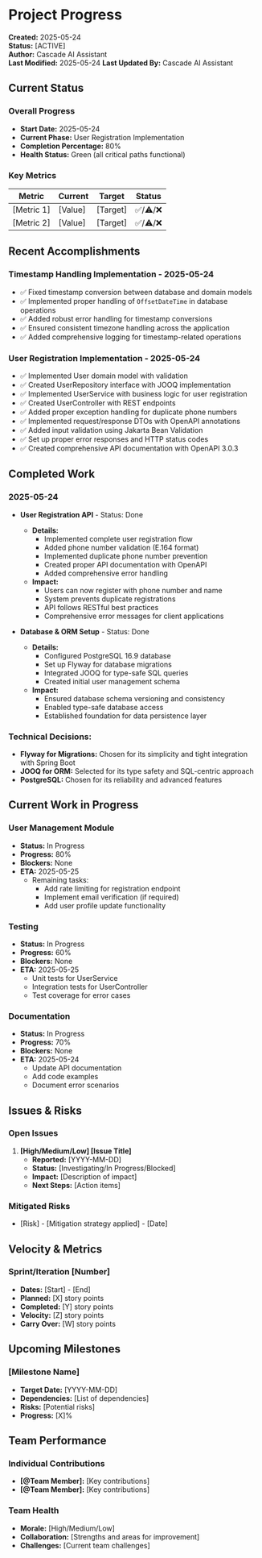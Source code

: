 # Project Progress

**Created:** 2025-05-24  
**Status:** [ACTIVE]  
**Author:** Cascade AI Assistant  
**Last Modified:** 2025-05-24
**Last Updated By:** Cascade AI Assistant

## Current Status
### Overall Progress
- **Start Date:** 2025-05-24
- **Current Phase:** User Registration Implementation
- **Completion Percentage:** 80%
- **Health Status:** Green (all critical paths functional)

### Key Metrics
| Metric | Current | Target | Status |
|--------|---------|--------|--------|
| [Metric 1] | [Value] | [Target] | ✅/⚠️/❌ |
| [Metric 2] | [Value] | [Target] | ✅/⚠️/❌ |

## Recent Accomplishments
### Timestamp Handling Implementation - 2025-05-24
- ✅ Fixed timestamp conversion between database and domain models
- ✅ Implemented proper handling of `OffsetDateTime` in database operations
- ✅ Added robust error handling for timestamp conversions
- ✅ Ensured consistent timezone handling across the application
- ✅ Added comprehensive logging for timestamp-related operations

### User Registration Implementation - 2025-05-24
- ✅ Implemented User domain model with validation
- ✅ Created UserRepository interface with JOOQ implementation
- ✅ Implemented UserService with business logic for user registration
- ✅ Created UserController with REST endpoints
- ✅ Added proper exception handling for duplicate phone numbers
- ✅ Implemented request/response DTOs with OpenAPI annotations
- ✅ Added input validation using Jakarta Bean Validation
- ✅ Set up proper error responses and HTTP status codes
- ✅ Created comprehensive API documentation with OpenAPI 3.0.3

## Completed Work
### 2025-05-24
- **User Registration API** - Status: Done
  - **Details:**
    - Implemented complete user registration flow
    - Added phone number validation (E.164 format)
    - Implemented duplicate phone number prevention
    - Created proper API documentation with OpenAPI
    - Added comprehensive error handling
  - **Impact:**
    - Users can now register with phone number and name
    - System prevents duplicate registrations
    - API follows RESTful best practices
    - Comprehensive error messages for client applications

- **Database & ORM Setup** - Status: Done
  - **Details:** 
    - Configured PostgreSQL 16.9 database
    - Set up Flyway for database migrations
    - Integrated JOOQ for type-safe SQL queries
    - Created initial user management schema
  - **Impact:** 
    - Ensured database schema versioning and consistency
    - Enabled type-safe database access
    - Established foundation for data persistence layer

### Technical Decisions:
- **Flyway for Migrations:** Chosen for its simplicity and tight integration with Spring Boot
- **JOOQ for ORM:** Selected for its type safety and SQL-centric approach
- **PostgreSQL:** Chosen for its reliability and advanced features

## Current Work in Progress
### User Management Module
- **Status:** In Progress
- **Progress:** 80%
- **Blockers:** None
- **ETA:** 2025-05-25
  - Remaining tasks:
    - Add rate limiting for registration endpoint
    - Implement email verification (if required)
    - Add user profile update functionality

### Testing
- **Status:** In Progress
- **Progress:** 60%
- **Blockers:** None
- **ETA:** 2025-05-25
  - Unit tests for UserService
  - Integration tests for UserController
  - Test coverage for error cases

### Documentation
- **Status:** In Progress
- **Progress:** 70%
- **Blockers:** None
- **ETA:** 2025-05-24
  - Update API documentation
  - Add code examples
  - Document error scenarios

## Issues & Risks
### Open Issues
1. **[High/Medium/Low] [Issue Title]**
   - **Reported:** [YYYY-MM-DD]
   - **Status:** [Investigating/In Progress/Blocked]
   - **Impact:** [Description of impact]
   - **Next Steps:** [Action items]

### Mitigated Risks
- [Risk] - [Mitigation strategy applied] - [Date]

## Velocity & Metrics
### Sprint/Iteration [Number]
- **Dates:** [Start] - [End]
- **Planned:** [X] story points
- **Completed:** [Y] story points
- **Velocity:** [Z] story points
- **Carry Over:** [W] story points

## Upcoming Milestones
### [Milestone Name]
- **Target Date:** [YYYY-MM-DD]
- **Dependencies:** [List of dependencies]
- **Risks:** [Potential risks]
- **Progress:** [X]%

## Team Performance
### Individual Contributions
- **[@Team Member]:** [Key contributions]
- **[@Team Member]:** [Key contributions]

### Team Health
- **Morale:** [High/Medium/Low]
- **Collaboration:** [Strengths and areas for improvement]
- **Challenges:** [Current team challenges]
